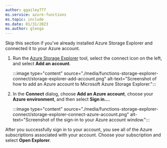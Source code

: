 ```yaml
---
author: ggailey777
ms.service: azure-functions
ms.topic: include
ms.date: 01/31/2023
ms.author: glenga
---
```


Skip this section if you've already installed Azure Storage Explorer and connected it to your Azure account.

1. Run the [Azure Storage Explorer](https://storageexplorer.com/) tool, select the connect icon on the left, and select **Add an account**.

    :::image type="content" source="./media/functions-storage-explorer-connect/storage-explorer-add-account.png" alt-text="Screenshot of how to add an Azure account to Microsoft Azure Storage Explorer.":::

1. In the **Connect** dialog, choose **Add an Azure account**, choose your **Azure environment**, and then select **Sign in...**.

    :::image type="content" source="./media/functions-storage-explorer-connect/storage-explorer-connect-azure-account.png" alt-text="Screenshot of the sign-in to your Azure account window.":::

After you successfully sign in to your account, you see all of the Azure subscriptions associated with your account. Choose your subscription and select **Open Explorer**. 